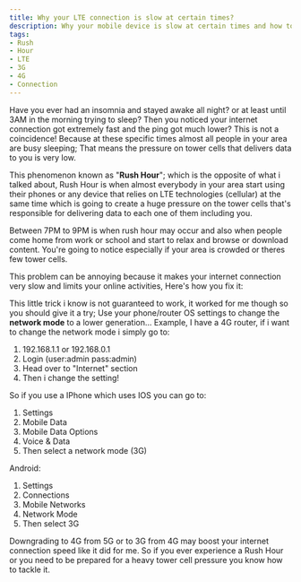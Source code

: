 ```yaml
---
title: Why your LTE connection is slow at certain times?
description: Why your mobile device is slow at certain times and how to fix it.
tags:
- Rush
- Hour
- LTE
- 3G
- 4G
- Connection
---
```


Have you ever had an insomnia and stayed awake all night? or at least until 3AM in the morning trying to sleep? Then you noticed your internet connection got extremely fast and the ping got much lower? This is not a coincidence! Because at these specific times almost all people in your area are busy sleeping; That means the pressure on tower cells that delivers data to you is very low.<!--more-->

This phenomenon known as "**Rush Hour**"; which is the opposite of what i talked about, Rush Hour is when almost everybody in your area start using their phones or any device that relies on LTE technologies (cellular) at the same time which is going to create a huge pressure on the tower cells that's responsible for delivering data to each one of them including you.

Between 7PM to 9PM is when rush hour may occur and also when people come home from work or school and start to relax and browse or download content. You're going to notice especially if your area is crowded or theres few tower cells.

This problem can be annoying because it makes your internet connection very slow and limits your online activities, Here's how you fix it:

This little trick i know is not guaranteed to work, it worked for me though so you should give it a try; Use your phone/router OS settings to change the **network mode** to a lower generation... Example, I have a 4G router, if i want to change the network mode i simply go to: 

1. 192.168.1.1 or 192.168.0.1
2. Login (user:admin pass:admin)
3. Head over to "Internet" section
4. Then i change the setting!

So if you use a IPhone which uses IOS you can go to:
1. Settings
2. Mobile Data
3. Mobile Data Options
4. Voice & Data
5. Then select a network mode (3G)

Android:
1. Settings
2. Connections
3. Mobile Networks
4. Network Mode
5. Then select 3G

Downgrading to 4G from 5G or to 3G from 4G may boost your internet connection speed like it did for me. So if you ever experience a Rush Hour or you need to be prepared for a heavy tower cell pressure you know how to tackle it.